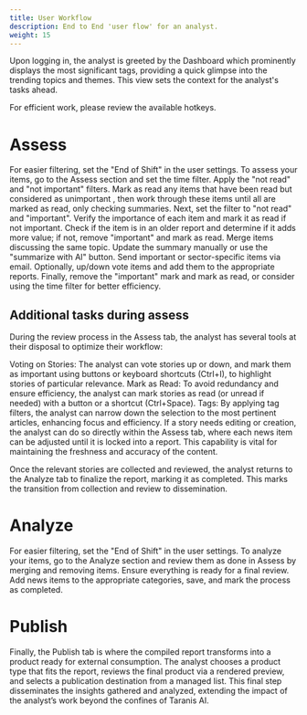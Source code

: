 ```yaml
---
title: User Workflow
description: End to End 'user flow' for an analyst.
weight: 15
---
```


Upon logging in, the analyst is greeted by the Dashboard which prominently displays the most significant tags, providing a quick glimpse into the trending topics and themes. This view sets the context for the analyst's tasks ahead.

For efficient work, please review the available hotkeys.

# Assess
For easier filtering, set the "End of Shift" in the user settings.
To assess your items, go to the Assess section and set the time filter. Apply the "not read" and "not important" filters. Mark as read any items that have been read but considered as unimportant , then work 
through these items until all are marked as read, only checking summaries. Next, set the filter to "not read" and "important". Verify the importance of each item and mark it 
as read if not important. Check if the item is in an older report and determine if it adds more value; if not, remove "important" and mark as read. Merge items discussing 
the same topic. Update the summary manually or use the "summarize with AI" button. Send important or sector-specific items via email. Optionally, up/down vote items and add 
them to the appropriate reports. Finally, remove the "important" mark and mark as read, or consider using the time filter for better efficiency.

## Additional tasks during assess
During the review process in the Assess tab, the analyst has several tools at their disposal to optimize their workflow:

Voting on Stories: The analyst can vote stories up or down, and mark them as important using buttons or keyboard shortcuts (Ctrl+I), to highlight stories of particular relevance.
Mark as Read: To avoid redundancy and ensure efficiency, the analyst can mark stories as read (or unread if needed) with a button or a shortcut (Ctrl+Space).
Tags: By applying tag filters, the analyst can narrow down the selection to the most pertinent articles, enhancing focus and efficiency.
If a story needs editing or creation, the analyst can do so directly within the Assess tab, where each news item can be adjusted until it is locked into a report. This capability is vital for maintaining the freshness and accuracy of the content.

Once the relevant stories are collected and reviewed, the analyst returns to the Analyze tab to finalize the report, marking it as completed. This marks the transition from collection and review to dissemination.

# Analyze
For easier filtering, set the "End of Shift" in the user settings.
To analyze your items, go to the Analyze section and review them as done in Assess by merging and removing items. Ensure everything is ready for a final review. Add news items to the appropriate categories, save, and mark the process as completed.

# Publish
Finally, the Publish tab is where the compiled report transforms into a product ready for external consumption. The analyst chooses a product type that fits the report, reviews the final product via a rendered preview, and selects a publication destination from a managed list. This final step disseminates the insights gathered and analyzed, extending the impact of the analyst’s work beyond the confines of Taranis AI.